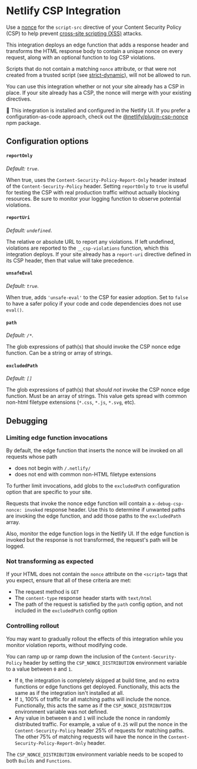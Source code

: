 # Netlify CSP Integration

Use a [nonce](https://content-security-policy.com/nonce/) for the `script-src` directive of your Content Security Policy (CSP) to help prevent [cross-site scripting (XSS)](https://developer.mozilla.org/en-US/docs/Web/Security/Types_of_attacks#cross-site_scripting_xss) attacks.

This integration deploys an edge function that adds a response header and transforms the HTML response body to contain a unique nonce on every request, along with an optional function to log CSP violations.

Scripts that do not contain a matching `nonce` attribute, or that were not created from a trusted script (see [strict-dynamic](https://content-security-policy.com/strict-dynamic/)), will not be allowed to run.

You can use this integration whether or not your site already has a CSP in place. If your site already has a CSP, the nonce will merge with your existing directives.

🧩 This integration is installed and configured in the Netlify UI. If you prefer a configuration-as-code approach, check out the [@netlify/plugin-csp-nonce](https://www.npmjs.com/package/@netlify/plugin-csp-nonce) npm package.


## Configuration options


#### `reportOnly`

_Default: `true`_.

When true, uses the `Content-Security-Policy-Report-Only` header instead of the `Content-Security-Policy` header. Setting `reportOnly` to `true` is useful for testing the CSP with real production traffic without actually blocking resources. Be sure to monitor your logging function to observe potential violations.

#### `reportUri`

_Default: `undefined`_.

The relative or absolute URL to report any violations. If left undefined, violations are reported to the `__csp-violations` function, which this integration deploys. If your site already has a `report-uri` directive defined in its CSP header, then that value will take precedence.

#### `unsafeEval`

_Default: `true`._

When true, adds `'unsafe-eval'` to the CSP for easier adoption. Set to `false` to have a safer policy if your code and code dependencies does not use `eval()`.

#### `path`

_Default: `/*`._

The glob expressions of path(s) that should invoke the CSP nonce edge function. Can be a string or array of strings. 

#### `excludedPath`

_Default: `[]`_

The glob expressions of path(s) that _should not_ invoke the CSP nonce edge function. Must be an array of strings. This value gets spread with common non-html filetype extensions (`*.css`, `*.js`, `*.svg`, etc).

## Debugging

### Limiting edge function invocations

By default, the edge function that inserts the nonce will be invoked on all requests whose path

- does not begin with `/.netlify/`
- does not end with common non-HTML filetype extensions

To further limit invocations, add globs to the `excludedPath` configuration option that are specific to your site.

Requests that invoke the nonce edge function will contain a `x-debug-csp-nonce: invoked` response header. Use this to determine if unwanted paths are invoking the edge function, and add those paths to the `excludedPath` array.

Also, monitor the edge function logs in the Netlify UI. If the edge function is invoked but the response is not transformed, the request's path will be logged.

### Not transforming as expected

If your HTML does not contain the `nonce` attribute on the `<script>` tags that you expect, ensure that all of these criteria are met:

- The request method is `GET`
- The `content-type` response header starts with `text/html`
- The path of the request is satisfied by the `path` config option, and not included in the `excludedPath` config option

### Controlling rollout

You may want to gradually rollout the effects of this integration while you monitor violation reports, without modifying code.

You can ramp up or ramp down the inclusion of the `Content-Security-Policy` header by setting the `CSP_NONCE_DISTRIBUTION` environment variable to a value between `0` and `1`.

- If `0`, the integration is completely skipped at build time, and no extra functions or edge functions get deployed. Functionally, this acts the same as if the integration isn't installed at all.
- If `1`, 100% of traffic for all matching paths will include the nonce. Functionally, this acts the same as if the `CSP_NONCE_DISTRIBUTION` environment variable was not defined.
- Any value in between `0` and `1` will include the nonce in randomly distributed traffic. For example, a value of `0.25` will put the nonce in the `Content-Security-Policy` header 25% of requests for matching paths. The other 75% of matching requests will have the nonce in the `Content-Security-Policy-Report-Only` header.

The `CSP_NONCE_DISTRIBUTION` environment variable needs to be scoped to both `Builds` and `Functions`.
